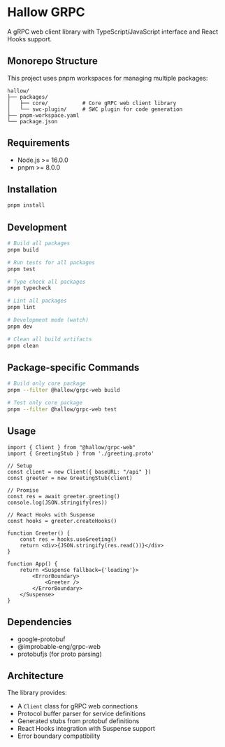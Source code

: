 # Hallow GRPC

A gRPC web client library with TypeScript/JavaScript interface and React Hooks support.

## Monorepo Structure

This project uses pnpm workspaces for managing multiple packages:

```
hallow/
├── packages/
│   ├── core/           # Core gRPC web client library
│   └── swc-plugin/     # SWC plugin for code generation
├── pnpm-workspace.yaml
└── package.json
```

## Requirements

- Node.js >= 16.0.0
- pnpm >= 8.0.0

## Installation

```bash
pnpm install
```

## Development

```bash
# Build all packages
pnpm build

# Run tests for all packages
pnpm test

# Type check all packages
pnpm typecheck

# Lint all packages
pnpm lint

# Development mode (watch)
pnpm dev

# Clean all build artifacts
pnpm clean
```

## Package-specific Commands

```bash
# Build only core package
pnpm --filter @hallow/grpc-web build

# Test only core package
pnpm --filter @hallow/grpc-web test
```

## Usage

```tsx
import { Client } from "@hallow/grpc-web"
import { GreetingStub } from './greeting.proto'

// Setup
const client = new Client({ baseURL: "/api" })
const greeter = new GreetingStub(client)

// Promise
const res = await greeter.greeting()
console.log(JSON.stringify(res))

// React Hooks with Suspense
const hooks = greeter.createHooks()

function Greeter() {
    const res = hooks.useGreeting()
    return <div>{JSON.stringify(res.read())}</div>
}

function App() {
    return <Suspense fallback={'loading'}>
        <ErrorBoundary>
            <Greeter />
        </ErrorBoundary>
    </Suspense>
}
```

## Dependencies

- google-protobuf
- @improbable-eng/grpc-web
- protobufjs (for proto parsing)

## Architecture

The library provides:
- A `Client` class for gRPC web connections
- Protocol buffer parser for service definitions
- Generated stubs from protobuf definitions
- React Hooks integration with Suspense support
- Error boundary compatibility